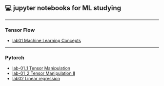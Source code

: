 ## 💻 jupyter notebooks for ML studying
----
### Tensor Flow
+ [lab01 Machine Learning Concepts](lab01_Machine_Learning_Concepts.html)
----
### Pytorch
+ [lab-01_1 Tensor Manipulation](lab01_1_Tensor_Manipulation.html)
+ [lab-01_2 Tensor Manipulation II](lab01_2_Tensor_ManipulationII.html)
+ [lab02 Linear regression](lab02_Linear_regression.html)